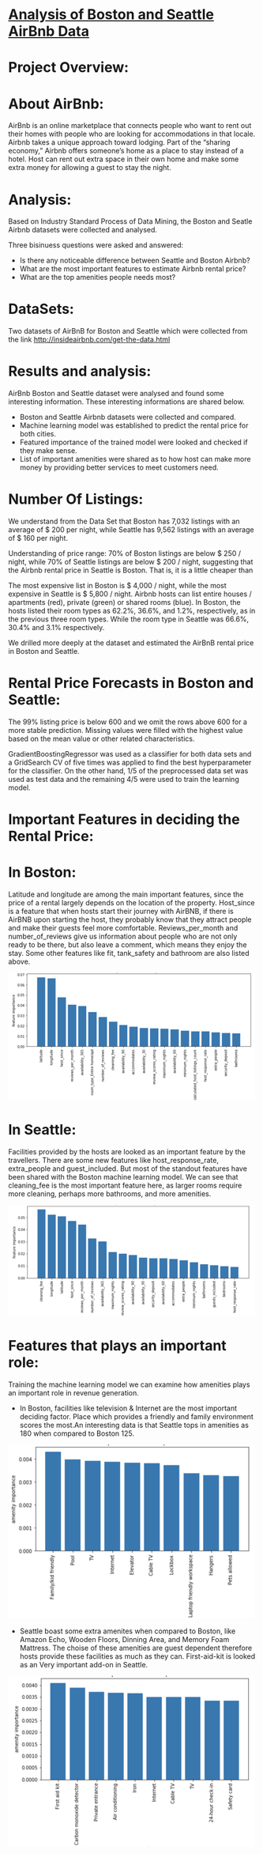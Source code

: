 # [Analysis of Boston and Seattle AirBnb Data]( https://lalchand-m.github.io/Analysis-of-Boston-and-Seattle-AirBnb-Data/)

# Project Overview:

# About AirBnb:

AirBnb is an online marketplace that connects people who want to rent out their homes with people who are looking for accommodations in that locale. Airbnb takes a unique approach toward lodging. Part of the “sharing economy,” Airbnb offers someone’s home as a place to stay instead of a hotel. Host can rent out extra space in their own home and make some extra money for allowing a guest to stay the night.

# Analysis:

Based on Industry Standard Process of Data Mining, the Boston and Seatle Airbnb datasets were collected and analysed. 

Three bisinuess questions were asked and answered:

* Is there any noticeable difference between Seattle and Boston Airbnb?
* What are the most important features to estimate Airbnb rental price?
* What are the top amenities people needs most?

# DataSets:

Two datasets of AirBnB for Boston and Seattle which were collected from the link  http://insideairbnb.com/get-the-data.html

# Results and analysis:

AirBnb Boston and Seattle dataset were analysed and found some interesting information. These interesting informations are shared below.

* Boston and Seattle Airbnb datasets were collected and compared.
* Machine learning model was established to predict the rental price for both cities.
* Featured importance of the trained model were looked and checked if they make sense.
* List of important amenities were shared as to how host can make more money by providing better services to meet customers need.

# Number Of Listings: 

We understand from the Data Set that Boston has 7,032 listings with an average of $ 200 per night, while Seattle has 9,562 listings with an average of $ 160 per night.

Understanding of price range: 70% of Boston listings are below $ 250 / night, while 70% of Seattle listings are below $ 200 / night, suggesting that the Airbnb rental price in Seattle is Boston. That is, it is a little cheaper than

The most expensive list in Boston is $ 4,000 / night, while the most expensive in Seattle is $ 5,800 / night.
Airbnb hosts can list entire houses / apartments (red), private (green) or shared rooms (blue). In Boston, the hosts listed their room types as 62.2%, 36.6%, and 1.2%, respectively, as in the previous three room types. While the room type in Seattle was 66.6%, 30.4% and 3.1% respectively.

We drilled more deeply at the dataset and estimated the AirBnB rental price in Boston and Seattle.

# Rental Price Forecasts in Boston and Seattle:

The 99% listing price is below 600 and we omit the rows above 600 for a more stable prediction. Missing values ​​were filled with the highest value based on the mean value or other related characteristics.

GradientBoostingRegressor was used as a classifier for both data sets and a GridSearch CV of five times was applied to find the best hyperparameter for the classifier. On the other hand, 1/5 of the preprocessed data set was used as test data and the remaining 4/5 were used to train the learning model.


# Important Features in deciding the Rental Price:

# In Boston:

Latitude and longitude are among the main important features, since the price of a rental largely depends on the location of the property. Host_since is a feature that when hosts start their journey with AirBNB, if there is AirBNB upon starting the host, they probably know that they attract people and make their guests feel more comfortable. Reviews_per_month and number_of_reviews give us information about people who are not only ready to be there, but also leave a comment, which means they enjoy the stay. Some other features like fit, tank_safety and bathroom are also listed above.

![](/images/image1.png)

# In Seattle:

Facilities provided by the hosts are looked as an important feature by the travellers. There are some new features like host_response_rate, extra_people and guest_included. But most of the standout features have been shared with the Boston machine learning model. We can see that cleaning_fee is the most important feature here, as larger rooms require more cleaning, perhaps more bathrooms, and more amenities.

![](/images/image2.png)

# Features that plays an important role:

Training the machine learning model we can examine how amenities plays an important role in revenue generation. 

* In Boston, facilities like television & Internet are the most important deciding factor. Place which provides a friendly and family environment scores the most.An interesting data is that Seattle tops in amenities as 180 when compared to Boston 125.

![](/images/image3.png)

* Seattle boast some extra amenites when compared to Boston, like Amazon Echo, Wooden Floors, Dinning Area, and Memory Foam Mattress. The choise of these amenities are guest dependent therefore hosts provide these facilities as much as they can. First-aid-kit is looked as an Very important add-on in Seattle.

![](/images/image4.png)

